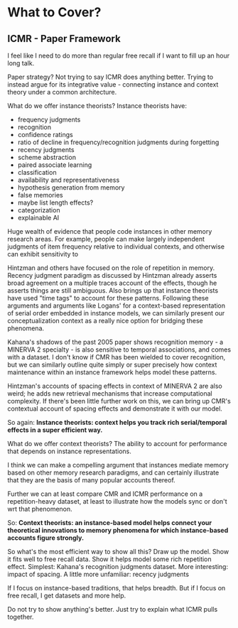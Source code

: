 # What to Cover?

## ICMR - Paper Framework
I feel like I need to do more than regular free recall if I want to fill up an hour long talk.

Paper strategy? 
Not trying to say ICMR does anything better.
Trying to instead argue for its integrative value - connecting instance and context theory under a common architecture.

What do we offer instance theorists? 
Instance theorists have:
- frequency judgments
- recognition
- confidence ratings
- ratio of decline in frequency/recognition judgments during forgetting
- recency judgments
- scheme abstraction
- paired associate learning
- classification
- availability and representativeness
- hypothesis generation from memory
- false memories
- maybe list length effects?
- categorization
- explainable AI

Huge wealth of evidence that people code instances in other memory research areas. For example, people can make largely independent judgments of item frequency relative to individual contexts, and otherwise can exhibit sensitivity to 

Hintzman and others have focused on the role of repetition in memory. Recency judgment paradigm as discussed by Hintzman already asserts broad agreement on a multiple traces account of the effects, though he asserts things are still ambiguous. Also brings up that instance theorists have used "time tags" to account for these patterns. Following these arguments and arguments like Logans' for a context-based representation of serial order embedded in instance models, we can similarly present our conceptualization context as a really nice option for bridging these phenomena.

Kahana's shadows of the past 2005 paper shows recognition memory - a MINERVA 2 specialty - is also sensitive to temporal associations, and comes with a dataset. I don't know if CMR has been wielded to cover recognition, but we can similarly outline quite simply or super precisely how context maintenance within an instance framework helps model these patterns.

Hintzman's accounts of spacing effects in context of MINERVA 2 are also weird; he adds new retrieval mechanisms that increase computational complexity. If there's been little further work on this, we can bring up CMR's contextual account of spacing effects and demonstrate it with our model.

So again: **Instance theorists: context helps you track rich serial/temporal effects in a super efficient way.**

What do we offer context theorists?
The ability to account for performance that depends on instance representations.

I think we can make a compelling argument that instances mediate memory based on other memory research paradigms, and can certainly illustrate that they are the basis of many popular accounts thereof.

Further we can at least compare CMR and ICMR performance on a repetition-heavy dataset, at least to illustrate how the models sync or don't wrt that phenomenon.

So: **Context theorists: an instance-based model helps connect your theoretical innovations to memory phenomena for which instance-based accounts figure strongly.**

So what's the most efficient way to show all this?
Draw up the model.
Show it fits well to free recall data.
Show it helps model some rich repetition effect. Simplest: Kahana's recognition judgments dataset. More interesting: impact of spacing. A little more unfamiliar: recency judgments

If I focus on instance-based traditions, that helps breadth. But if I focus on free recall, I get datasets and more help.

Do not try to show anything's better. Just try to explain what ICMR pulls together.

